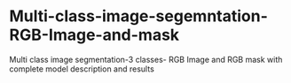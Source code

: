 # Multi-class-image-segemntation-RGB-Image-and-mask
Multi class image segmentation-3 classes- RGB Image and RGB mask with complete model description and results
